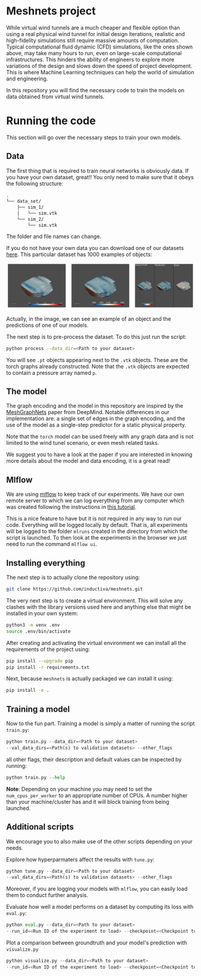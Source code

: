 # Meshnets project

While virtual wind tunnels are a much cheaper and flexible option than
using a real physical wind tunnel for initial design iterations,
realistic and high-fidelity simulations still require massive amounts
of computation. Typical computational fluid dynamic (CFD) simulations,
like the ones shown above, may take many hours to run, even on
large-scale computational infrastructures. This hinders the ability of
engineers to explore more variations of the design and slows down the
speed of project development. This is where Machine Learning
techniques can help the world of simulation and engineering.

In this repository you will find the necessary code to train the
models on data obtained from virtual wind tunnels.

# Running the code

This section will go over the necessary steps to train your own
models.

## Data

The first thing that is required to train neural networks is obviously
data. If you have your own dataset, great!! You only need to make sure
that it obeys the following structure:

```
.
└── data_set/
    ├── sim_1/
    │   └── sim.vtk
    └── sim_2/
        └── sim.vtk
```

The folder and file names can change.

If you do not have your own data you can download one of our datasets
[here](https://drive.google.com/u/0/uc?id=1T5wXz-igXjrztLt6xgb4CZx4tGwXK8DX&export=download). This
particular dataset has 1000 examples of objects:

![alt_image](readme_images/dataset_example.png)

Actually, in the image, we can see an example of an object and the
predictions of one of our models.


The next step is to pre-process the dataset. To do this just run the
script:

```bash
python process --data_dir=<Path to your dataset>
```

You will see `.pt` objects appearing next to the `.vtk` objects. These
are the torch graphs already constructed. Note that the `.vtk` objects are
expected to contain a pressure array named `p`.

## The model

The graph encoding and the model in this repository are inspired by the [MeshGraphNets](https://arxiv.org/abs/2010.03409) paper from DeepMind.
Notable differences in our implementation are: a single set of edges in the graph encoding, and the use of the model as a single-step predictor for a static physical property.

Note that the `torch` model can be used freely with any graph data and is not limited to the wind tunel scenario, or even mesh related tasks.

We suggest you to have a look at the paper if you are interested in knowing more details about the model and data encoding, it is a great read!

## Mlflow

We are using
[mlflow](https://mlflow.org/docs/latest/python_api/mlflow.html) to
keep track of our experiments. We have our own remote server to which
we can log everything from any computer which was created following
the instructions in [this
tutorial](https://towardsdatascience.com/managing-your-machine-learning-experiments-with-mlflow-1cd6ee21996e).

This is a nice feature to have but it is not required in any way to
run our code. Everything will be logged locally by default. That is,
all experiments will be logged to the folder `mlruns` created in the
directory from which the script is launched. To then look at the
experiments in the browser we just need to run the command `mlflow
ui`.

## Installing everything

The next step is to actually clone the repository using:

```bash
git clone https://github.com/inductiva/meshnets.git
```

The very next step is to create a virtual environment. This will solve
any clashes with the library versions used here and anything else that
might be installed in your own system:

```bash
python3 -m venv .env
source .env/bin/activate
```

After creating and activating the virtual environment we can install
all the requirements of the project using:

```bash
pip install --upgrade pip
pip install -r requirements.txt
```

Next, because `meshnets` is actually packaged we can install it using:

```bash
pip install -e .
```

## Training a model

Now to the fun part. Training a model is simply a matter of running
the script `train.py`:

```python
python train.py --data_dir=<Path to your dataset>
--val_data_dirs=<Path(s) to validation datasets> --other_flags
```

all other flags, their description and default values can be inspected
by running:

```python
python train.py --help
```

**Note**: Depending on your machine you may need to set the `num_cpus_per_worker` to an appropriate number of CPUs. A number higher than your machine/cluster has and it will block training from being launched.

## Additional scripts

We encourage you to also make use of the other scripts depending on your needs.

Explore how hyperparmaters affect the results with `tune.py`:

```python
python tune.py --data_dir=<Path to your dataset>
--val_data_dirs=<Path(s) to validation datasets> --other_flags
```

Moreover, if you are logging your models with `mlflow`, you can easily load them to conduct further analysis.

Evaluate how well a model performs on a dataset by computing its loss with `eval.py`:

```python
python eval.py --data_dir=<Path to your dataset>
--run_id=<Run ID of the experiment to load> --checkpoint=<Checkpoint to load from the experiment> --other_flags
```

Plot a comparison between groundtruth and your model's prediction with `visualize.py`

```python
python visualize.py --data_dir=<Path to your dataset>
--run_id=<Run ID of the experiment to load> --checkpoint=<Checkpoint to load from the experiment> --other_flags
```